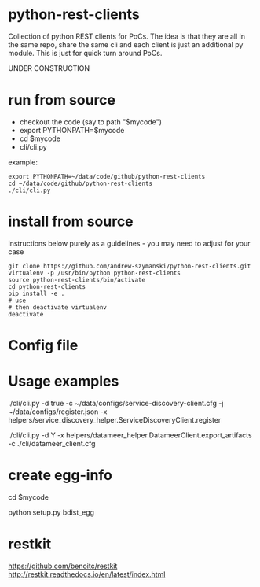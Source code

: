 python-rest-clients
=============

Collection of python REST clients for PoCs.  The idea is that they are all in the same repo, share the same cli and each client is just an additional py module.  This is just for quick turn around PoCs.

UNDER CONSTRUCTION

run from source
=============
* checkout the code (say to path "$mycode")
* export PYTHONPATH=$mycode
* cd $mycode
* cli/cli.py

example:
```shell
export PYTHONPATH=~/data/code/github/python-rest-clients
cd ~/data/code/github/python-rest-clients
./cli/cli.py 
```


install from source
=============
instructions below purely as a guidelines - you may need to adjust for your case
```shell
git clone https://github.com/andrew-szymanski/python-rest-clients.git
virtualenv -p /usr/bin/python python-rest-clients
source python-rest-clients/bin/activate
cd python-rest-clients
pip install -e .
# use
# then deactivate virtualenv 
deactivate

```


Config file
==============


Usage examples
==============
./cli/cli.py -d true -c ~/data/configs/service-discovery-client.cfg -j ~/data/configs/register.json -x helpers/service_discovery_helper.ServiceDiscoveryClient.register

./cli/cli.py -d Y -x helpers/datameer_helper.DatameerClient.export_artifacts -c ./cli/datameer_client.cfg


create egg-info
=============
cd $mycode

python setup.py bdist_egg


restkit 
==============
https://github.com/benoitc/restkit
http://restkit.readthedocs.io/en/latest/index.html
